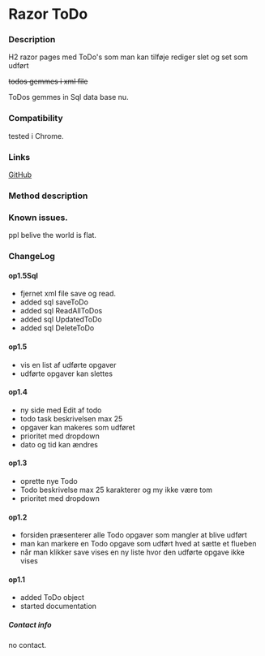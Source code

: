 ﻿# Razor ToDo

### Description
H2 razor pages med ToDo's som man kan tilføje rediger slet og set som udført

~~todos gemmes i xml file~~

ToDos gemmes in Sql data base nu.

### Compatibility
tested i Chrome.

### Links
[GitHub](https://github.com/GerhardHalkjaer/H2Razor.git)


### Method description


### Known issues.
ppl belive the world is flat.


### ChangeLog

#### op1.5Sql
-  fjernet xml file save og read.
-  added sql saveToDo
-  added sql ReadAllToDos
-  added sql UpdatedToDo
-  added sql DeleteToDo

#### op1.5
-  vis en list af udførte opgaver
-  udførte opgaver kan slettes

#### op1.4
-  ny side med Edit af todo
-  todo task beskrivelsen max 25
-  opgaver kan makeres som udføret
-  prioritet med dropdown
-  dato og tid kan ændres


#### op1.3
-  oprette nye Todo
-  Todo beskrivelse max 25 karakterer og my ikke være tom
-  prioritet med dropdown


#### op1.2
-  forsiden præsenterer alle Todo opgaver som mangler at blive udført
-  man kan markere en Todo opgave som udført hved at sætte et flueben
-  når man klikker save vises en ny liste hvor den udførte opgave ikke vises 

#### op1.1
-  added ToDo object
-  started documentation




##### Contact info
no contact.